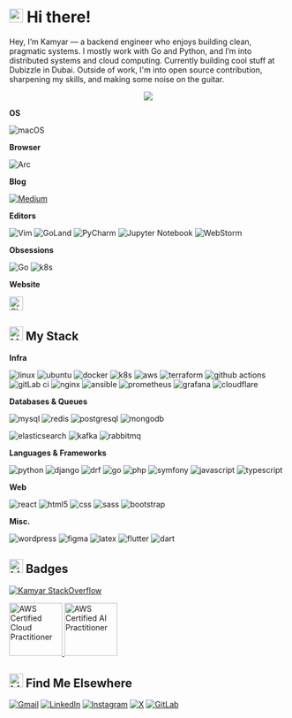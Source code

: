 # <img src="https://raw.githubusercontent.com/Tarikul-Islam-Anik/Animated-Fluent-Emojis/master/Emojis/Hand%20gestures/Sign%20of%20the%20Horns.png" alt="Sign of the Horns" width="25" height="25" /> Hi there!

Hey, I’m Kamyar — a backend engineer who enjoys building clean, pragmatic systems. I mostly work with Go and Python, and I’m into distributed systems and cloud computing. Currently building cool stuff at Dubizzle in Dubai. Outside of work, I'm into open source contribution, sharpening my skills, and making some noise on the guitar.


<div align="center">
  <img src="https://profile-counter.glitch.me/kmirzavaziri/count.svg?"  />
</div>


**OS**

![macOS](https://img.shields.io/badge/mac%20os-000000?style=for-the-badge&logo=macos&logoColor=F0F0F0)

**Browser**

![Arc](https://img.shields.io/badge/Arc-000000?style=for-the-badge&logo=arc&logoColor=white)

**Blog**

[![Medium](https://img.shields.io/badge/Medium-12100E?style=for-the-badge&logo=medium&logoColor=white)](https://medium.com/@kmirzavaziri)

**Editors**

![Vim](https://img.shields.io/badge/VIM-%2311AB00.svg?style=for-the-badge&logo=vim&logoColor=white)
![GoLand](https://img.shields.io/badge/GoLand-0f0f0f?&style=for-the-badge&logo=goland&logoColor=white)
![PyCharm](https://img.shields.io/badge/pycharm-143?style=for-the-badge&logo=pycharm&logoColor=black&color=black&labelColor=green)
![Jupyter Notebook](https://img.shields.io/badge/jupyter-%23FA0F00.svg?style=for-the-badge&logo=jupyter&logoColor=white)
![WebStorm](https://img.shields.io/badge/webstorm-143?style=for-the-badge&logo=webstorm&logoColor=white&color=black)

**Obsessions**

![Go](https://img.shields.io/badge/go-%2300ADD8.svg?style=for-the-badge&logo=go&logoColor=white)
![k8s](https://img.shields.io/badge/Kubernetes-3069DE?style=for-the-badge&logo=kubernetes&logoColor=white)

**Website**

[<img src="https://raw.githubusercontent.com/Tarikul-Islam-Anik/Animated-Fluent-Emojis/master/Emojis/Travel%20and%20places/Globe%20with%20Meridians.png" alt="Globe with Meridians" width="25" height="25" />](https://k.mirzavaziri.com)


## <img src="https://raw.githubusercontent.com/Tarikul-Islam-Anik/Animated-Fluent-Emojis/master/Emojis/Objects/Hammer%20and%20Wrench.png" alt="Hammer and Wrench" width="25" height="25" />  My Stack

**Infra**

![linux](https://img.shields.io/badge/Linux-FCC624?style=for-the-badge&logo=linux&logoColor=black)
![ubuntu](https://img.shields.io/badge/Ubuntu-E95420?style=for-the-badge&logo=ubuntu&logoColor=white)
![docker](https://img.shields.io/badge/Docker-2CA5E0?style=for-the-badge&logo=docker&logoColor=white)
![k8s](https://img.shields.io/badge/Kubernetes-3069DE?style=for-the-badge&logo=kubernetes&logoColor=white)
![aws](https://img.shields.io/badge/Amazon_AWS-FF9900?style=for-the-badge&logo=amazonaws&logoColor=white)
![terraform](https://img.shields.io/badge/Terraform-7B42BC?style=for-the-badge&logo=terraform&logoColor=white)
![github actions](https://img.shields.io/badge/Github%20Actions-282a2e?style=for-the-badge&logo=githubactions&logoColor=367cfe)
![gitLab ci](https://img.shields.io/badge/gitlab%20ci-%23181717.svg?style=for-the-badge&logo=gitlab&logoColor=white)
![nginx](https://img.shields.io/badge/Nginx-009639?style=for-the-badge&logo=nginx&logoColor=white)
![ansible](https://img.shields.io/badge/Ansible-000000?style=for-the-badge&logo=ansible&logoColor=white)
![prometheus](https://img.shields.io/badge/Prometheus-000000?style=for-the-badge&logo=prometheus&labelColor=000000)
![grafana](https://img.shields.io/badge/Grafana-F2F4F9?style=for-the-badge&logo=grafana&logoColor=orange&labelColor=F2F4F9)
![cloudflare](https://img.shields.io/badge/Cloudflare-F38020?style=for-the-badge&logo=Cloudflare&logoColor=white)

**Databases & Queues**

![mysql](https://img.shields.io/badge/MySQL-005C84?style=for-the-badge&logo=mysql&logoColor=white)
![redis](https://img.shields.io/badge/redis-%23DD0031.svg?&style=for-the-badge&logo=redis&logoColor=white)
![postgresql](https://img.shields.io/badge/PostgreSQL-green?style=for-the-badge)
![mongodb](https://img.shields.io/badge/MongoDB-4EA94B?style=for-the-badge&logo=mongodb&logoColor=white)
<!-- ![clickhouse]({}) -->
![elasticsearch](https://img.shields.io/badge/Elastic_Search-005571?style=for-the-badge&logo=elasticsearch&logoColor=white)
![kafka](https://img.shields.io/badge/Apache_Kafka-231F20?style=for-the-badge&logo=apache-kafka&logoColor=white)
![rabbitmq](https://img.shields.io/badge/rabbitmq-%23FF6600.svg?&style=for-the-badge&logo=rabbitmq&logoColor=white)

**Languages & Frameworks**

![python](https://img.shields.io/badge/Python-FFD43B?style=for-the-badge&logo=python&logoColor=blue)
![django](https://img.shields.io/badge/Django-092E20?style=for-the-badge&logo=django&logoColor=green)
![drf](https://img.shields.io/badge/django%20rest-ff1709?style=for-the-badge&logo=django&logoColor=white)
![go](https://img.shields.io/badge/Go-00ADD8?style=for-the-badge&logo=go&logoColor=white)
![php](https://img.shields.io/badge/PHP-777BB4?style=for-the-badge&logo=php&logoColor=white)
![symfony](https://img.shields.io/badge/Symfony-000000?style=for-the-badge&logo=Symfony&logoColor=white)
![javascript](https://img.shields.io/badge/JavaScript-323330?style=for-the-badge&logo=javascript&logoColor=F7DF1E)
![typescript](https://img.shields.io/badge/TypeScript-007ACC?style=for-the-badge&logo=typescript&logoColor=white)
<!-- ![rocq]({}) -->

**Web**

![react](https://img.shields.io/badge/React-20232A?style=for-the-badge&logo=react&logoColor=61DAFB)
![html5](https://img.shields.io/badge/HTML5-E34F26?style=for-the-badge&logo=html5&logoColor=white)
![css](https://img.shields.io/badge/CSS3-1572B6?style=for-the-badge&logo=css3&logoColor=white)
![sass](https://img.shields.io/badge/Sass-CC6699?style=for-the-badge&logo=sass&logoColor=white)
![bootstrap](https://img.shields.io/badge/Bootstrap-563D7C?style=for-the-badge&logo=bootstrap&logoColor=white)

**Misc.**

![wordpress](https://img.shields.io/badge/Wordpress-21759B?style=for-the-badge&logo=wordpress&logoColor=white)
![figma](https://img.shields.io/badge/Figma-F24E1E?style=for-the-badge&logo=figma&logoColor=white)
![latex](https://img.shields.io/badge/LaTeX-47A141?style=for-the-badge&logo=LaTeX&logoColor=white)
![flutter](https://img.shields.io/badge/Flutter-02569B?style=for-the-badge&logo=flutter&logoColor=white)
![dart](https://img.shields.io/badge/Dart-0175C2?style=for-the-badge&logo=dart&logoColor=white)

<!-- ## <img src="https://raw.githubusercontent.com/Tarikul-Islam-Anik/Animated-Fluent-Emojis/master/Emojis/Objects/Orange%20Book.png" alt="Orange Book" width="25" height="25" />  I've read -->


## <img src="https://raw.githubusercontent.com/Tarikul-Islam-Anik/Animated-Fluent-Emojis/master/Emojis/Objects/Light%20Bulb.png" alt="Light Bulb" width="25" height="25" /> Badges

[![Kamyar StackOverflow](https://github-readme-stackoverflow.vercel.app/?userID=5774661&layout=compact)](https://stackoverflow.com/users/5774661/kamyar-mirzavaziri)

<a href="https://www.credly.com/badges/0b588c13-8336-44a8-9de7-9c75edb55505/public_url">
  <img src="https://images.credly.com/size/96x96/images/00634f82-b07f-4bbd-a6bb-53de397fc3a6/image.png" alt="AWS Certified Cloud Practitioner" width="96" height="96">
</a>

<a href="https://www.credly.com/badges/0071aa59-b2e9-4be9-af39-35a764600dfe/public_url">
  <img src="https://images.credly.com/size/96x96/images/4d4693bb-530e-4bca-9327-de07f3aa2348/image.png" alt="AWS Certified AI Practitioner" width="96" height="96">
</a>

## <img src="https://raw.githubusercontent.com/Tarikul-Islam-Anik/Animated-Fluent-Emojis/master/Emojis/Objects/Link.png" alt="Link" width="25" height="25" /> Find Me Elsewhere 

[![Gmail](https://img.shields.io/badge/Gmail-D14836?style=for-the-badge&logo=gmail&logoColor=white)](mailto:kmirzavaziri@gmail.com)
[![LinkedIn](https://img.shields.io/badge/linkedin-%230077B5.svg?style=for-the-badge&logo=linkedin&logoColor=white)](https://linkedin.com/in/kmirzavaziri)
[![Instagram](https://img.shields.io/badge/Instagram-%23E4405F.svg?style=for-the-badge&logo=Instagram&logoColor=white)](https://instagram.com/kmirzavaziri)
[![X](https://img.shields.io/badge/X-%23000000.svg?style=for-the-badge&logo=X&logoColor=white)](https://x.com/kmirzavaziri)
[![GitLab](https://img.shields.io/badge/gitlab-%23181717.svg?style=for-the-badge&logo=gitlab&logoColor=white)](https://gitlab.com/kmirzavaziri)


